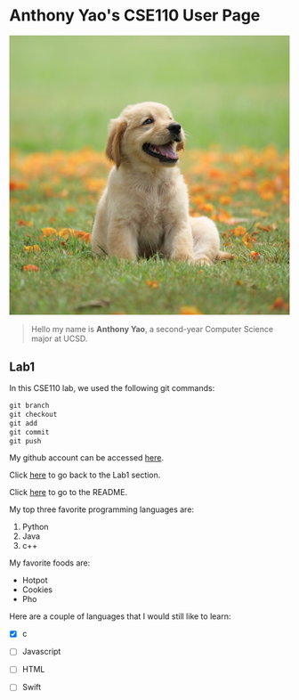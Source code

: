 # Anthony Yao's CSE110 User Page

![dog](dog.jpg)

> Hello my name is **Anthony Yao**, a second-year Computer Science major at UCSD.


## Lab1 
In this CSE110 lab, we used the following git commands:
```
git branch
git checkout
git add
git commit
git push
```

My github account can be accessed [here](https://github.com/a1yao). 

Click [here](#lab1) to go back to the Lab1 section.

Click [here](README.md) to go to the README.

My top three favorite programming languages are:
1. Python
2. Java
3. c++

My favorite foods are:
- Hotpot
- Cookies
- Pho

Here are a couple of languages that I would still like to learn:
- [x] c
- [ ] Javascript
- [ ] HTML
- [ ] Swift








